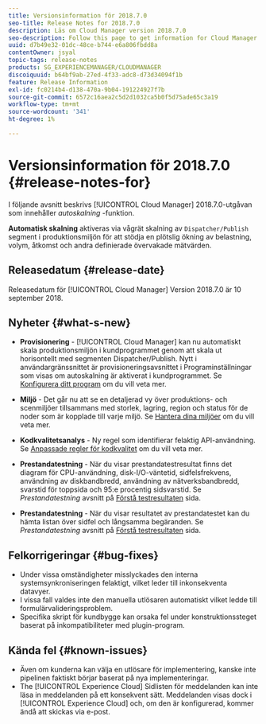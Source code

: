 ```yaml
---
title: Versionsinformation för 2018.7.0
seo-title: Release Notes for 2018.7.0
description: Läs om Cloud Manager version 2018.7.0
seo-description: Follow this page to get information for Cloud Manager Release 2018.7.0.
uuid: d7b49e32-01dc-48ce-b744-e6a806fbdd8a
contentOwner: jsyal
topic-tags: release-notes
products: SG_EXPERIENCEMANAGER/CLOUDMANAGER
discoiquuid: b64bf9ab-27ed-4f33-adc8-d73d34094f1b
feature: Release Information
exl-id: fc0214b4-d138-470a-9b04-191224927f7b
source-git-commit: 6572c16aea2c5d2d1032ca5b0f5d75ade65c3a19
workflow-type: tm+mt
source-wordcount: '341'
ht-degree: 1%

---
```


# Versionsinformation för 2018.7.0 {#release-notes-for}

I följande avsnitt beskrivs [!UICONTROL Cloud Manager] 2018.7.0-utgåvan som innehåller *autoskalning* -funktion.

**Automatisk skalning** aktiveras via vågrät skalning av `Dispatcher/Publish` segment i produktionsmiljön för att stödja en plötslig ökning av belastning, volym, åtkomst och andra definierade övervakade mätvärden.

## Releasedatum {#release-date}

Releasedatum för [!UICONTROL Cloud Manager] Version 2018.7.0 är 10 september 2018.

## Nyheter {#what-s-new}

* **Provisionering** - [!UICONTROL Cloud Manager] kan nu automatiskt skala produktionsmiljön i kundprogrammet genom att skala ut horisontellt med segmenten Dispatcher/Publish. Nytt i användargränssnittet är provisioneringsavsnittet i Programinställningar som visas om autoskalning är aktiverat i kundprogrammet. Se [Konfigurera ditt program](/help/getting-started/program-setup.md) om du vill veta mer.

* **Miljö** - Det går nu att se en detaljerad vy över produktions- och scenmiljöer tillsammans med storlek, lagring, region och status för de noder som är kopplade till varje miljö. Se [Hantera dina miljöer](/help/using/managing-environments.md) om du vill veta mer.

* **Kodkvalitetsanalys** - Ny regel som identifierar felaktig API-användning. Se [Anpassade regler för kodkvalitet](/help/using/custom-code-quality-rules.md) om du vill veta mer.

* **Prestandatestning** - När du visar prestandatestresultat finns det diagram för CPU-användning, disk-I/O-väntetid, sidfelsfrekvens, användning av diskbandbredd, användning av nätverksbandbredd, svarstid för toppsida och 95:e procentig sidsvarstid. Se *Prestandatestning* avsnitt på [Förstå testresultaten](/help/using/code-quality-testing.md) sida.

* **Prestandatestning** - När du visar resultatet av prestandatestet kan du hämta listan över sidfel och långsamma begäranden. Se *Prestandatestning* avsnitt på [Förstå testresultaten](/help/using/code-quality-testing.md) sida.

## Felkorrigeringar {#bug-fixes}

* Under vissa omständigheter misslyckades den interna systemsynkroniseringen felaktigt, vilket leder till inkonsekventa datavyer.
* I vissa fall valdes inte den manuella utlösaren automatiskt vilket ledde till formulärvalideringsproblem.
* Specifika skript för kundbygge kan orsaka fel under konstruktionssteget baserat på inkompatibiliteter med plugin-program.

## Kända fel {#known-issues}

* Även om kunderna kan välja en utlösare för implementering, kanske inte pipelinen faktiskt börjar baserat på nya implementeringar.
* The [!UICONTROL Experience Cloud] Sidlisten för meddelanden kan inte läsa in meddelanden på ett konsekvent sätt. Meddelanden visas dock i [!UICONTROL Experience Cloud] och, om den är konfigurerad, kommer ändå att skickas via e-post.
